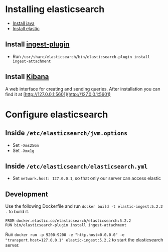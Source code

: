 # Installing elasticsearch
* [Install java](https://www.digitalocean.com/community/tutorials/how-to-install-java-with-apt-get-on-ubuntu-16-04)
* [Install elastic](https://www.digitalocean.com/community/tutorials/how-to-install-and-configure-elasticsearch-on-ubuntu-16-04#step-1-%E2%80%94-downloading-and-installing-elasticsearch)

## Install [ingest-plugin](https://www.elastic.co/guide/en/elasticsearch/plugins/current/ingest-attachment.html)
* Run `/usr/share/elasticsearch/bin/elasticsearch-plugin install ingest-attachment`

## Install [Kibana](https://www.elastic.co/guide/en/kibana/current/deb.html)
A web interface for creating and sending queries.
After installation you can find it at [http://127.0.0.1:5601](http://127.0.0.1:5601)

# Configure elasticsearch

## Inside `/etc/elasticsearch/jvm.options`
* Set `-Xms256m`
* Set `-Xmx1g`

## Inside `/etc/elasticsearch/elasticsearch.yml`
* Set `network.host: 127.0.0.1`, so that only our server can access elastic

## Development
Use the following Dockerfile and run `docker build -t elastic-ingest:5.2.2 .` to build it.
```
FROM docker.elastic.co/elasticsearch/elasticsearch:5.2.2
RUN bin/elasticsearch-plugin install ingest-attachment
```
Run `docker run -p 9200:9200 -e "http.host=0.0.0.0" -e "transport.host=127.0.0.1" elastic-ingest:5.2.2` to start the elasticsearch server.
